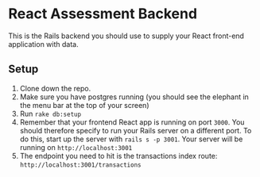 # React Assessment Backend

This is the Rails backend you should use to supply your React front-end
application with data.

## Setup

1. Clone down the repo.
2. Make sure you have postgres running (you should see the elephant in the menu bar at the top of your screen)
3. Run `rake db:setup `
4. Remember that your frontend React app is running on port `3000`. You should therefore specify to run your Rails server on a different port. To do this, start up the server with `rails s -p 3001`. Your server will be running on `http://localhost:3001`
5. The endpoint you need to hit is the transactions index route: `http://localhost:3001/transactions`

